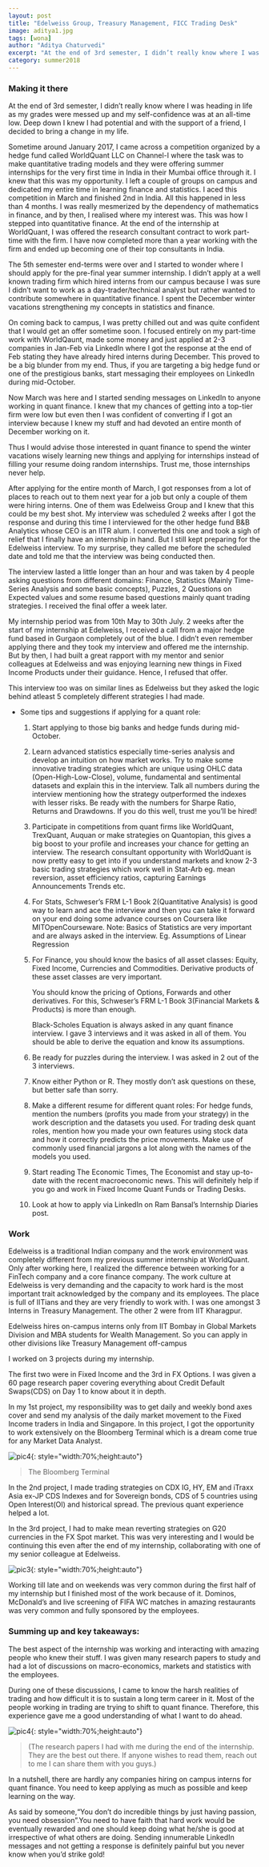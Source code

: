 ```yaml
---
layout: post
title: "Edelweiss Group, Treasury Management, FICC Trading Desk"
image: aditya1.jpg
tags: [wona]
author: "Aditya Chaturvedi"
excerpt: "At the end of 3rd semester, I didn’t really know where I was heading in life as my grades were messed up and my self-confidence was at an all-time low. Deep down I knew I had potential and with the support of a friend, I decided to bring a change in my life."
category: summer2018
---
```


### Making it there

At the end of 3rd semester, I didn’t really know where I was heading in life as my grades were messed up and my self-confidence was at an all-time low. Deep down I knew I had potential and with the support of a friend, I decided to bring a change in my life.

Sometime around January 2017, I came across a competition organized by a hedge fund called WorldQuant LLC on Channel-I where the task was to make quantitative trading models and they were offering summer internships for the very first time in India in their Mumbai office through it. I knew that this was my opportunity. I left a couple of groups on campus and dedicated my entire time in learning finance and statistics. I aced this competition in March and finished 2nd in India. All this happened in less than 4 months. I was really mesmerized by the dependency of mathematics in finance, and by then, I realised where my interest was. This was how I stepped into quantitative finance.
At the end of the internship at WorldQuant, I was offered the research consultant contract to work part-time with the firm. I have now completed more than a year working with the firm and ended up becoming one of their top consultants in India.

The 5th semester end-terms were over and I started to wonder where I should apply for the pre-final year summer internship. I didn’t apply at a well known trading firm which hired interns from our campus because I was sure I didn’t want to work as a day-trader/technical analyst but rather wanted to contribute somewhere in quantitative finance.
I spent the December winter vacations strengthening my concepts in statistics and finance.

On coming back to campus, I was pretty chilled out and was quite confident that I would get an offer sometime soon. I focused entirely on my part-time work with WorldQaunt, made some money and just applied at 2-3 companies in Jan-Feb via LinkedIn where I got the response at the end of Feb stating they have already hired interns during December. This proved to be a big blunder from my end. Thus, if you are targeting a big hedge fund or one of the prestigious banks, start messaging their employees on LinkedIn during mid-October.

Now March was here and I started sending messages on LinkedIn to anyone working in quant finance. I knew that my chances of getting into a top-tier firm were low but even then I was confident of converting if I got an interview because I knew my stuff and had devoted an entire month of December working on it.

Thus I would advise those interested in quant finance to spend the winter vacations wisely learning new things and applying for internships instead of filling your resume doing random internships. Trust me, those internships never help.

After applying for the entire month of March, I got responses from a lot of places to reach out to them next year for a job but only a couple of them were hiring interns. One of them was Edelweiss Group and I knew that this could be my best shot. My interview was scheduled 2 weeks after I got the response and during this time I interviewed for the other hedge fund B&B Analytics whose CEO is an IITR alum. I converted this one and took a sigh of relief that I finally have an internship in hand. But I still kept preparing for the Edelweiss interview. To my surprise, they called me before the scheduled date and told me that the interview was being conducted then.

The interview lasted a little longer than an hour and was taken by 4 people asking questions from different domains: Finance, Statistics (Mainly Time-Series Analysis and some basic concepts), Puzzles, 2 Questions on Expected values and some resume based questions mainly quant trading strategies. I received the final offer a week later.

My internship period was from 10th May to 30th July. 2 weeks after the start of my internship at Edelweiss, I received a call from a major hedge fund based in Gurgaon completely out of the blue. I didn’t even remember applying there and they took my interview and offered me the internship. But by then, I had built a great rapport with my mentor and senior colleagues at Edelweiss and was enjoying learning new things in Fixed Income Products under their guidance. Hence, I refused that offer.

This interview too was on similar lines as Edelweiss but they asked the logic behind atleast 5 completely different strategies I had made.

- Some tips and suggestions if applying for a quant role:

  1.  Start applying to those big banks and hedge funds during mid-October.
  2.  Learn advanced statistics especially time-series analysis and develop an intuition on how market works. Try to make some innovative trading strategies which are unique using OHLC data (Open-High-Low-Close), volume, fundamental and sentimental datasets and explain this in the interview. Talk all numbers during the interview mentioning how the strategy outperformed the indexes with lesser risks. Be ready with the numbers for Sharpe Ratio, Returns and Drawdowns. If you do this well, trust me you’ll be hired!
  3.  Participate in competitions from quant firms like WorldQuant, TrexQuant, Auquan or make strategies on Quantopian, this gives a big boost to your profile and increases your chance for getting an interview. The research consultant opportunity with WorldQuant is now pretty easy to get into if you understand markets and know 2-3 basic trading strategies which work well in Stat-Arb eg. mean reversion, asset efficiency ratios, capturing Earnings Announcements Trends etc.
  4.  For Stats, Schweser’s FRM L-1 Book 2(Quantitative Analysis) is good way to learn and ace the interview and then you can take it forward on your end doing some advance courses on Coursera like MITOpenCourseware. Note: Basics of Statistics are very important and are always asked in the interview. Eg. Assumptions of Linear Regression
  5.  For Finance, you should know the basics of all asset classes: Equity, Fixed Income, Currencies and Commodities. Derivative products of these asset classes are very important.

      You should know the pricing of Options, Forwards and other derivatives. For this, Schweser’s FRM L-1 Book 3(Financial Markets & Products) is more than enough.

      Black-Scholes Equation is always asked in any quant finance interview. I gave 3 interviews and it was asked in all of them. You should be able to derive the equation and know its assumptions.

  6.  Be ready for puzzles during the interview. I was asked in 2 out of the 3 interviews.
  7.  Know either Python or R. They mostly don’t ask questions on these, but better safe than sorry.
  8.  Make a different resume for different quant roles: For hedge funds, mention the numbers (profits you made from your strategy) in the work description and the datasets you used. For trading desk quant roles, mention how you made your own features using stock data and how it correctly predicts the price movements. Make use of commonly used financial jargons a lot along with the names of the models you used.
  9.  Start reading The Economic Times, The Economist and stay up-to-date with the recent macroeconomic news. This will definitely help if you go and work in Fixed Income Quant Funds or Trading Desks.
  10. Look at how to apply via LinkedIn on Ram Bansal’s Internship Diaries post.

### Work

Edelweiss is a traditional Indian company and the work environment was completely different from my previous summer internship at WorldQuant. Only after working here, I realized the difference between working for a FinTech company and a core finance company. The work culture at Edelweiss is very demanding and the capacity to work hard is the most important trait acknowledged by the company and its employees. The place is full of IITians and they are very friendly to work with. I was one amongst 3 Interns in Treasury Management. The other 2 were from IIT Kharagpur.

Edelweiss hires on-campus interns only from IIT Bombay in Global Markets Division and MBA students for Wealth Management. So you can apply in other divisions like Treasury Management off-campus

I worked on 3 projects during my internship.

The first two were in Fixed Income and the 3rd in FX Options. I was given a 60 page research paper covering everything about Credit Default Swaps(CDS) on Day 1 to know about it in depth.

In my 1st project, my responsibility was to get daily and weekly bond axes cover and send my analysis of the daily market movement to the Fixed Income traders in India and Singapore. In this project, I got the opportunity to work extensively on the Bloomberg Terminal which is a dream come true for any Market Data Analyst.

![pic4](/images/posts/aditya2.jpg){: style="width:70%;height:auto"}

> The Bloomberg Terminal

In the 2nd project, I made trading strategies on CDX IG, HY, EM and iTraxx Asia ex-JP CDS Indexes and for Sovereign bonds, CDS of 5 countries using Open Interest(OI) and historical spread. The previous quant experience helped a lot.

In the 3rd project, I had to make mean reverting strategies on G20 currencies in the FX Spot market. This was very interesting and I would be continuing this even after the end of my internship, collaborating with one of my senior colleague at Edelweiss.

![pic3](/images/posts/aditya3.jpg){: style="width:70%;height:auto"}

Working till late and on weekends was very common during the first half of my internship but I finished most of the work because of it. Dominos, McDonald’s and live screening of FIFA WC matches in amazing restaurants was very common and fully sponsored by the employees.

### Summing up and key takeaways:

The best aspect of the internship was working and interacting with amazing people who knew their stuff. I was given many research papers to study and had a lot of discussions on macro-economics, markets and statistics with the employees.

During one of these discussions, I came to know the harsh realities of trading and how difficult it is to sustain a long term career in it. Most of the people working in trading are trying to shift to quant finance. Therefore, this experience gave me a good understanding of what I want to do ahead.

![pic4](/images/posts/aditya4.jpg){: style="width:70%;height:auto"}

> (The research papers I had with me during the end of the internship. They are the best out there. If anyone wishes to read them, reach out to me I can share them with you guys.)

In a nutshell, there are hardly any companies hiring on campus interns for quant finance. You need to keep applying as much as possible and keep learning on the way.

As said by someone,“You don’t do incredible things by just having passion, you need obsession”.You need to have faith that hard work would be eventually rewarded and one should keep doing what he/she is good at irrespective of what others are doing. Sending innumerable LinkedIn messages and not getting a response is definitely painful but you never know when you’d strike gold!
